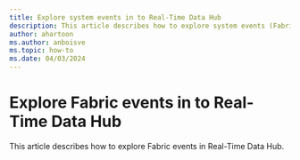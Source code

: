 ```yaml
---
title: Explore system events in to Real-Time Data Hub
description: This article describes how to explore system events (Fabric and Azure Blob Storage) into Fabric Real-Time Data Hub.
author: ahartoon
ms.author: anboisve
ms.topic: how-to
ms.date: 04/03/2024
---
```


# Explore Fabric events in to Real-Time Data Hub
This article describes how to explore Fabric events in Real-Time Data Hub.
